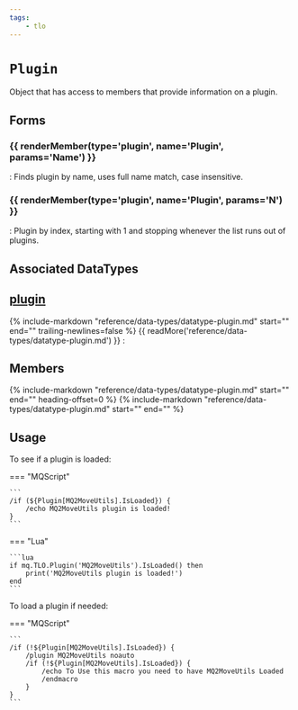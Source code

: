 ```yaml
---
tags:
    - tlo
---
```

# `Plugin`

<!--tlo-desc-start-->
Object that has access to members that provide information on a plugin.
<!--tlo-desc-end-->
## Forms
<!--tlo-forms-start-->
### {{ renderMember(type='plugin', name='Plugin', params='Name') }}

:   Finds plugin by name, uses full name match, case insensitive.

### {{ renderMember(type='plugin', name='Plugin', params='N') }}

:   Plugin by index, starting with 1 and stopping whenever the list runs out of plugins.
<!--tlo-forms-end-->

## Associated DataTypes

## [plugin](../data-types/datatype-plugin.md)
{%
  include-markdown "reference/data-types/datatype-plugin.md"
  start="<!--dt-desc-start-->"
  end="<!--dt-desc-end-->"
  trailing-newlines=false
%} {{ readMore('reference/data-types/datatype-plugin.md') }}
:    <h2>Members</h2>
    {%
    include-markdown "reference/data-types/datatype-plugin.md"
    start="<!--dt-members-start-->"
    end="<!--dt-members-end-->"
    heading-offset=0
    %}
    {%
    include-markdown "reference/data-types/datatype-plugin.md"
    start="<!--dt-linkrefs-start-->"
    end="<!--dt-linkrefs-end-->"
    %}

## Usage

To see if a plugin is loaded:

=== "MQScript"

    ```
    /if (${Plugin[MQ2MoveUtils].IsLoaded}) {
        /echo MQ2MoveUtils plugin is loaded!
    }
    ```

=== "Lua"

    ```lua
    if mq.TLO.Plugin('MQ2MoveUtils').IsLoaded() then
        print('MQ2MoveUtils plugin is loaded!')
    end
    ```

To load a plugin if needed:

=== "MQScript"

    ```
    /if (!${Plugin[MQ2MoveUtils].IsLoaded}) {
        /plugin MQ2MoveUtils noauto
        /if (!${Plugin[MQ2MoveUtils].IsLoaded}) {
            /echo To Use this macro you need to have MQ2MoveUtils Loaded
            /endmacro
        }
    }
    ```
<!--tlo-linkrefs-start-->
[plugin]: ../data-types/datatype-plugin.md
<!--tlo-linkrefs-end-->
